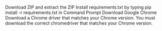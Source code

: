 Download ZIP and extract the ZIP
Install requirements.txt by typing pip install -r requirements.txt in Command Prompt
Download Google Chrome
Download a Chrome driver that matches your Chrome version.
You must download the correct chromedriver that matches your Chrome version.
